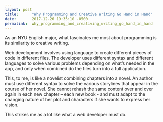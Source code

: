 ```yaml
---
layout: post
title:      "Why Programming and Creative Writing Go Hand in Hand"
date:       2017-12-26 19:35:10 -0500
permalink:  why_programming_and_creativing_writing_go_hand_in_hand
---
```



As an NYU English major, what fascinates me most about programming is its similarity to creative writing.

Web development involves using language to create different pieces of code in different files. The developer uses different syntax and different languages to solve various problems depending on what’s needed in the app, and only when combined do the files turn into a full application. 

This, to me, is like a novelist combining chapters into a novel. An author must use different syntax to solve the various storylines that appear in the course of her novel. She cannot rehash the same content over and over again in each new chapter – each new book - and must adapt to the changing nature of her plot and characters if she wants to express her vision. 

This strikes me as a lot like what a web developer must do. 

